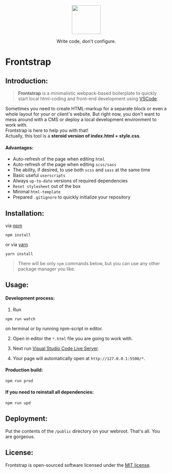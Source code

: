 <p align="center">
    <img src="https://nickbur.top/github/frontstrap-logo.svg" width="90px" height="auto">
</p>

<p align="center">
    Write code, don't configure.
</p>

# Frontstrap

## Introduction:  
> **Frontstrap** is a minimalistic webpack-based boilerplate to quickly start local html-coding and front-end development using [VSCode](https://code.visualstudio.com/).  

Sometimes you need to create HTML-markup for a separate block or even a whole layout for your or client's website. But right now, you don't want to mess around with a CMS or deploy a local development environment to work with.  
Frontstrap is here to help you with that!  
Actually, this tool is a **steroid version of index.html + style.css**.  
  
#### Advantages:  
- Auto-refresh of the page when editing ```html```
- Auto-refresh of the page when editing ```scss/sass```
- The ability, if desired, to use both ```scss``` and ```sass``` at the same time
- Basic useful ```userscripts```
- Always ```up-to-date``` versions of required dependencies
- ```Reset stylesheet``` out of the box
- Minimal ```html-template```
- Prepared ```.gitignore``` to quickly initialize your repository

## Installation:  
via [npm](https://www.npmjs.com/)  
```
npm install
```  
or via [yarn](https://classic.yarnpkg.com/)  
```
yarn install
```  
> There will be only ```npm``` commands below, but you can use any other package manager you like.  
  
## Usage:  

#### Development process:  
1. Run
```
npm run watch
```  
on terminal or by running npm-script in editor.  

2. Open in editor the ```*.html``` file you are going to work with.  

3. Next run [Visual Studio Code Live Server](https://github.com/ritwickdey/vscode-live-server).  

4. Your page will automatically open at ```http://127.0.0.1:5500/*```.  
  
#### Production build:
```
npm run prod
```
  
#### If you need to reinstall all dependencies:
```
npm run upd
```
  
## Deployment:
Put the contents of the ```/public``` directory on your webroot. That's all. You are gorgeous.  
  
## License:
Frontstrap is open-sourced software licensed under the [MIT license](LICENSE).
